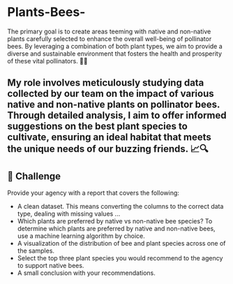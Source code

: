 # Plants-Bees-
The primary goal is to create areas teeming with native and non-native plants carefully selected to enhance the overall well-being of pollinator bees. By leveraging a combination of both plant types, we aim to provide a diverse and sustainable environment that fosters the health and prosperity of these vital pollinators. 🌼🐝

## My role involves meticulously studying data collected by our team on the impact of various native and non-native plants on pollinator bees. Through detailed analysis, I aim to offer informed suggestions on the best plant species to cultivate, ensuring an ideal habitat that meets the unique needs of our buzzing friends. 📈🔍

## 💪 Challenge
Provide your agency with a report that covers the following:
* A clean dataset. This means converting the columns to the correct data type, dealing with missing values ...
* Which plants are preferred by native vs non-native bee species? To determine which plants are preferred by native and non-native bees, use a machine learning algorithm by choice.
* A visualization of the distribution of bee and plant species across one of the samples.
* Select the top three plant species you would recommend to the agency to support native bees.
* A small conclusion with your recommendations.
